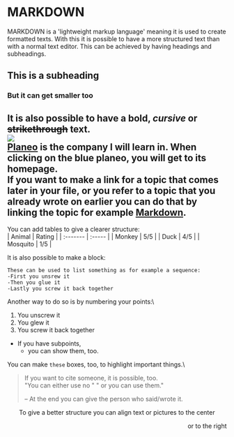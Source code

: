 # MARKDOWN
MARKDOWN is a 'lightweight markup language' meaning it is used to create formatted texts. With this it is possible to have a more structured text than with a normal text editor. This can be achieved by having headings and subheadings.
## This is a subheading
### But it can get smaller too

It is also possible to have a **bold**, _cursive_ or ~~strikethrough~~ text.\
<img src="https://www.gutscheinsammler.de/image/eyJrZXkiOiJncy91cGxvYWRzL2xvZ29zL3BsYW5lby5qcGciLCJvdXRwdXRGb3JtYXQiOiIiLCJlZGl0cyI6e319?1606905964"/></img>\
[Planeo](https://www.planeo.de/) is the company I will learn in. When clicking on the blue planeo, you will get to its homepage.\
If you want to make a link for a topic that comes later in your file, or you refer to a topic that you already wrote on earlier you can do that by linking the topic for example [Markdown](#markdown).
---
You can add tables to give a clearer structure:\
| Animal   | Rating |
| :------- | :----- |
| Monkey   | 5/5    |
| Duck     | 4/5    |
| Mosquito | 1/5    |

It is also possible to make a block:
```
These can be used to list something as for example a sequence:
-First you unsrew it
-Then you glue it
-Lastly you screw it back together
```
Another way to do so is by numbering your points:\
1. You unscrew it
2. You glew it
3. You screw it back together

- If you have subpoints,
  - you can show them, too.

You can make `these` boxes, too, to highlight important things.\
> If you want to cite someone, it is possible, too.\
> "You can either use no " " or you can use them."
> 
> – At the end you can give the person who said/wrote it.

<p align="center">
To give a better structure you can align text or pictures to the center
</p>
<p align="right">
or to the right
</p>